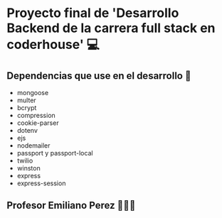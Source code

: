 # Proyecto final de 'Desarrollo Backend de la carrera full stack en coderhouse' 💻


## Dependencias que use en el desarrollo 🚀

- mongoose
- multer
- bcrypt
- compression
- cookie-parser
- dotenv
- ejs
- nodemailer
- passport y passport-local
- twilio
- winston
- express
- express-session

## Profesor Emiliano Perez 👨🏻‍💻
